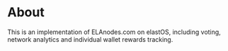 # About

This is an implementation of ELAnodes.com on elastOS, including voting, network analytics and individual wallet rewards tracking.
